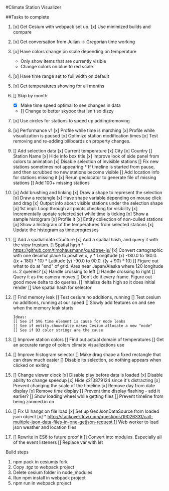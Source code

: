 #Climate Station Visualizer

##Tasks to complete
1) [x] Get Cesium with webpack set up.
      [x] Use minimized builds and compare
2) [x] Get conversation from Julian -> Gregorian time working
3) [x] Have colors change on scale depending on temperature
      * Only show items that are currently visible
      * Change colors on blue to red scale
4) [x] Have time range set to full width on default
5) [x] Get temperatures showing for all months
6) [] Skip by month
      * [x] Make time speed optimal to see changes in data
      * [] Change to better skybox that isn't so dizzy
7) [x] Use circles for stations to speed up adding/removing
8) [x] Performance v1
      [x] Profile while time is marching
      [x] Profile while visualization is paused
      [x] Optimize station modification times
      [x] Test removing and re-adding billboards on property changes.
9) [] Add selection data
      [x] Current temperature
      [x] City
      [x] Country
      [] Station Name
      [x] Hide info box title
      [x] Improve look of side panel from colors to animation
      [x] Disable selection of invisible stations
      [] Fix new stations sometimes not appearing
         * If timeline is started from pause, and then scrubbed no new stations
            become visible
      [] Add location info for stations missing it
         [x] Rerun geolocator to generate file of missing stations
         [] Add 100+ missing stations
10) [x] Add brushing and linking
      [x] Draw a shape to represent the selection
         [x] Draw a rectangle
      [x] Have shape variable depending on mouse click and drag
      [x] Output info about visible stations under the selection shape
         [x] 1st impl: Loop through all points checking for visibility
         [x] Incrementally update selected set while time is ticking
         [x] Show a sample histogram
         [x] Profile it
         [x] Entity collection of non-culled stations
      [x] Show a histogram of the temperatures from selected stations
      [x] Update the histogram as time progresses
11) [] Add a spatial data structure
       [x] Add a spatial hash, and query it with the view frustum.
       [] Spatial hash
           * https://github.com/timohausmann/quadtree-js/
           [x] Convert cartographic with one decimal place to positive x, y
               * Longitude (x) -180.0 to 180.0. ((x + 180) * 10)
               * Latitude (y) -90.0 to 90.0.    ((y + 90) * 10)
           [] Figure out what to do at "end" of grid. Area near Japan/Alaska where 120 longitude is. 2 queries?
              [x] Handle crossing to left
              [] Handle crossing to right
       [] Query it as the camera moves
          [] Don't do it every frame. Figure out good move delta to do queries.
          [] Initialize delta high so it does initial render
       [] Use spatial hash for selector
12) [] Find memory leak
        [] Test cesium no additions, running
        [] Test cesium no additions, running at our speed
        [] Slowly add features on and see when the memory leak starts

        Ideas:
        [] See if SVG time element is cause for node leaks
        [] See if entity.show=false makes Cesium allocate a new "node"
        [] See if D3 color strings are the cause
13) [] Improve station colors
        [] Find out actual domain of temperatures
        [] Get an accurate range of colors climate visualizations use
14) [] Improve histogram selector
        [] Make drag shape a fixed rectangle that can draw much easier
        [] Disable its selection, so nothing appears when clicked on exiting
12) [] Change viewer clock
      [x] Disable play before data is loaded
      [x] Disable ability to change speedup
      [x] Hide x213879124 since it's distracting
      [x] Prevent changing the scale of the timeline
      [x] Remove day from date display
      [x] Remove time display
      [] Prevent time display flashing - add it earlier?
      [] Show loading wheel while getting files
      [] Prevent timeline from being zoomed in on
13) [] Fix UI hangs on file load
      [x] Set up GeoJsonDataSource from loaded json object
      [x] * http://stackoverflow.com/questions/19026331/call-multiple-json-data-files-in-one-getjson-request
      [] Web worker to load json weather and location files
14) [] Rewrite in ES6 to future proof it
       [] Convert into modules. Especially all of the event listeners
       [] Replace var with let

Build steps
1) npm pack in cesiumjs fork
2) Copy .tgz to webpack project
3) Delete cesium folder in node_modules
4) Run npm install in webpack project
5) npm run in webpack project
